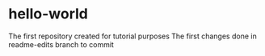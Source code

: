 # hello-world
The first repository created for tutorial purposes
The first changes done in readme-edits branch to commit
